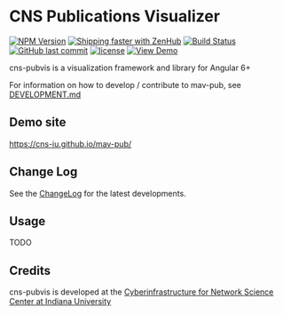 # CNS Publications Visualizer

[![NPM Version](https://img.shields.io/npm/v/mav-pub.svg)](https://www.npmjs.com/package/mav-pub)
[![Shipping faster with ZenHub](https://raw.githubusercontent.com/ZenHubIO/support/master/zenhub-badge.png)](https://app.zenhub.com/workspace/o/cns-iu/mav-pub)
[![Build Status](https://travis-ci.com/cns-iu/mav-pub.svg?branch=master)](https://travis-ci.com/cns-iu/mav-pub)
[![GitHub last commit](https://img.shields.io/github/last-commit/cns-iu/mav-pub.svg)](https://github.com/cns-iu/mav-pub/commits/master)
[![license](https://img.shields.io/github/license/mashape/apistatus.svg)](LICENSE)
[![View Demo](https://img.shields.io/badge/demo-online-brightgreen.svg)](https://cns-iu.github.io/mav-pub)

cns-pubvis is a visualization framework and library for Angular 6+

For information on how to develop / contribute to mav-pub, see [DEVELOPMENT.md](DEVELOPMENT.md)

## Demo site

<https://cns-iu.github.io/mav-pub/>

## Change Log

See the [ChangeLog](CHANGELOG.md) for the latest developments.

## Usage

TODO

## Credits

cns-pubvis is developed at the [Cyberinfrastructure for Network Science Center at Indiana University](http://cns.iu.edu/)
